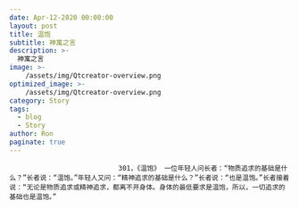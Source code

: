 ```yaml
---
date: Apr-12-2020 00:00:00
layout: post
title: 温饱
subtitle: 神寓之言
description: >-
  神寓之言
image: >-
    /assets/img/Qtcreator-overview.png
optimized_image: >-
    /assets/img/Qtcreator-overview.png
category: Story
tags:
  - blog
  - Story
author: Ron
paginate: true
---
```


							　　301，《温饱》 一位年轻人问长者：“物质追求的基础是什么？”长者说：“温饱。”年轻人又问：“精神追求的基础是什么？”长者说：“也是温饱。”长者接着说：“无论是物质追求或精神追求，都离不开身体。身体的最低要求是温饱，所以，一切追求的基础也是温饱。”
							
							
						